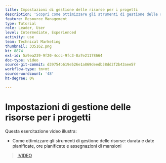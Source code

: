 ```yaml
---
title: Impostazioni di gestione delle risorse per i progetti
description: 'Scopri come ottimizzare gli strumenti di gestione delle risorse: durate e date pianificate, ore pianificate e assegnazioni di mansioni.'
feature: Resource Management
type: Tutorial
role: Leader, User
level: Intermediate, Experienced
activity: use
team: Technical Marketing
thumbnail: 335162.png
kt: 8874
exl-id: 5a9ea239-9f20-4ccc-9fc3-8a7e21178664
doc-type: video
source-git-commit: d39754b619e526e1a869deedb38dd2f2b43aee57
workflow-type: tm+mt
source-wordcount: '48'
ht-degree: 0%

---
```


# Impostazioni di gestione delle risorse per i progetti

Questa esercitazione video illustra:

* Come ottimizzare gli strumenti di gestione delle risorse: durata e date pianificate, ore pianificate e assegnazioni di mansioni

>[!VIDEO](https://video.tv.adobe.com/v/335162/?quality=12)

